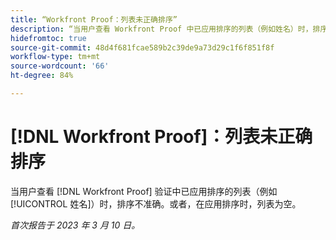 ```yaml
---
title: “Workfront Proof：列表未正确排序”
description: “当用户查看 Workfront Proof 中已应用排序的列表（例如姓名）时，排序不准确。”
hidefromtoc: true
source-git-commit: 48d4f681fcae589b2c39de9a73d29c1f6f851f8f
workflow-type: tm+mt
source-wordcount: '66'
ht-degree: 84%

---
```



# [!DNL Workfront Proof]：列表未正确排序

当用户查看 [!DNL Workfront Proof] 验证中已应用排序的列表（例如[!UICONTROL 姓名]）时，排序不准确。或者，在应用排序时，列表为空。

_首次报告于 2023 年 3 月 10 日。_

